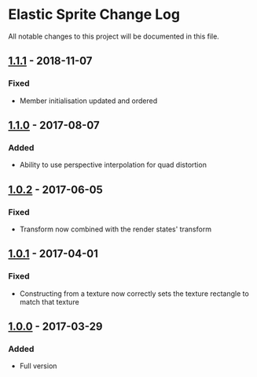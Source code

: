 # Elastic Sprite Change Log
All notable changes to this project will be documented in this file.

## [1.1.1] - 2018-11-07
### Fixed
- Member initialisation updated and ordered

## [1.1.0] - 2017-08-07
### Added
- Ability to use perspective interpolation for quad distortion

## [1.0.2] - 2017-06-05
### Fixed
- Transform now combined with the render states' transform

## [1.0.1] - 2017-04-01
### Fixed
- Constructing from a texture now correctly sets the texture rectangle to match that texture

## [1.0.0] - 2017-03-29
### Added
- Full version

[1.1.1]: https://github.com/Hapaxia/SelbaWard/commit/abb44f6c8208394680670504d3a111201145b37a
[1.1.0]: https://github.com/Hapaxia/SelbaWard/commit/3387aa59e3653d2f754f80cb652e6d869c1d6072
[1.0.2]: https://github.com/Hapaxia/SelbaWard/commit/fb46f5cd0b0faa9f40b2da17ff810717dfababd4
[1.0.1]: https://github.com/Hapaxia/SelbaWard/commit/18314d9272d05a1f1d3ac4da275d39bc45a9fe01
[1.0.0]: https://github.com/Hapaxia/SelbaWard/commit/f53fd9fed57dbf2f663d13325da37e35b8fd3ca4
